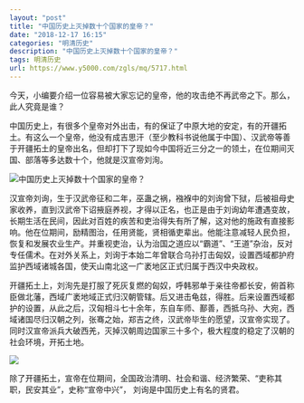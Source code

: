 ```yaml
---
layout: "post"
title: "中国历史上灭掉数十个国家的皇帝？"
date: "2018-12-17 16:15"
categories: "明清历史"
description: "中国历史上灭掉数十个国家的皇帝？"
tags: 明清历史
url: https://www.y5000.com/zgls/mq/5717.html
---
```






今天，小编要介绍一位容易被大家忘记的皇帝，他的攻击绝不再武帝之下。那么，此人究竟是谁？

中国历史上，有很多个皇帝对外出击，有的保证了中原大地的安定，有的开疆拓土。有这么一个皇帝，他没有成吉思汗（至少教科书说他属于中国）、汉武帝等善于开疆拓土的皇帝出名，但却打下了现如今中国将近三分之一的领土，在位期间灭国、部落等多达数十个，他就是汉宣帝刘洵。

![中国历史上灭掉数十个国家的皇帝？](/uploads/allimg/161123/6-161123113125a8.JPG)

汉宣帝刘询，生于汉武帝征和二年，巫蛊之祸，襁褓中的刘询曾下狱，后被祖母史家收养，直到汉武帝下诏掖庭养视，才得以正名，也正是由于刘询幼年遭遇变故，长期生活在民间，因此对百姓的疾苦和吏治得失有所了解，这对他的施政有直接影响。他在位期间，励精图治，任用贤能，贤相循吏辈出。他能注意减轻人民负担，恢复和发展农业生产。并重视吏治，认为治国之道应以“霸道”、“王道”杂治，反对专任儒术。在对外关系上，刘询于本始二年曾联合乌孙打击匈奴，设置西域都护府监护西域诸城各国，使天山南北这一广袤地区正式归属于西汉中央政权。

开疆拓土上，刘洵先是打服了死灰复燃的匈奴，呼韩邪单于亲往帝都长安，俯首称臣做北藩，西域广袤地域正式归汉朝管辖。后又进击龟兹，得胜。后来设置西域都护的设置，从此之后，汉匈相斗七十余年，东自车师、鄯善，西抵乌孙、大宛，西域诸国尽归汉朝之列，张骞之始，郑吉之终，汉武帝毕生的愿望，汉宣帝实现了。同时汉宣帝派兵大破西羌，灭掉汉朝周边国家三十多个，极大程度的稳定了汉朝的社会环境，开拓土地。

![](/uploads/allimg/161123/6-1611231132253Z.JPG)

除了开疆拓土，宣帝在位期间，全国政治清明、社会和谐、经济繁荣、“吏称其职，民安其业”，史称“宣帝中兴”， 刘询是中国历史上有名的贤君。
